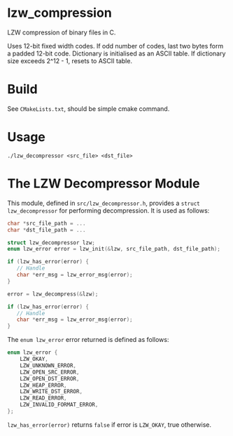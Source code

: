 # lzw_compression
LZW compression of binary files in C.

Uses 12-bit fixed width codes. If odd number of codes, last two bytes form a padded 12-bit code.
Dictionary is initialised as an ASCII table.
If dictionary size exceeds 2^12 - 1, resets to ASCII table.

# Build
See `CMakeLists.txt`, should be simple cmake command.

# Usage
`./lzw_decompressor <src_file> <dst_file>`

# The LZW Decompressor Module

This module, defined in `src/lzw_decompressor.h`, provides a `struct lzw_decompressor` for performing decompression. It is used as follows:

```c
char *src_file_path = ...
char *dst_file_path = ...

struct lzw_decompressor lzw;
enum lzw_error error = lzw_init(&lzw, src_file_path, dst_file_path);

if (lzw_has_error(error) {
   // Handle
   char *err_msg = lzw_error_msg(error);
}

error = lzw_decompress(&lzw);

if (lzw_has_error(error) {
   // Handle
   char *err_msg = lzw_error_msg(error);
}

```

The `enum lzw_error` error returned is defined as follows:

```c
enum lzw_error {
    LZW_OKAY,
    LZW_UNKNOWN_ERROR,
    LZW_OPEN_SRC_ERROR,
    LZW_OPEN_DST_ERROR,
    LZW_HEAP_ERROR,
    LZW_WRITE_DST_ERROR,
    LZW_READ_ERROR,
    LZW_INVALID_FORMAT_ERROR,
};
```

`lzw_has_error(error)` returns `false` if error is `LZW_OKAY`, true otherwise.
